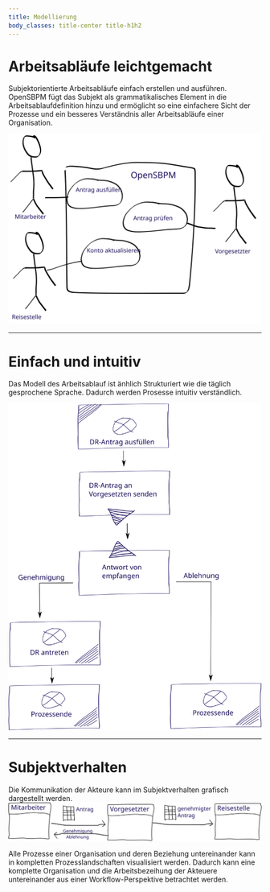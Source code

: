 ```yaml
---
title: Modellierung
body_classes: title-center title-h1h2
---
```


# Arbeitsabläufe leichtgemacht
Subjektorientierte Arbeitsabläufe einfach erstellen und ausführen. OpenSBPM fügt 
das Subjekt als grammatikalisches Element in die Arbeitsablaufdefinition hinzu 
und ermöglicht so eine einfachere Sicht der Prozesse und ein besseres Verständnis 
aller Arbeitsabläufe einer Organisation.

![Subjektworkflow](sbpm-workflow.svg?classes=caption,figure-img "Subjektorientierter Arbeitsablauf")

---

# Einfach und intuitiv
Das Modell des Arbeitsablauf ist änhlich Strukturiert wie die täglich gesprochene
Sprache. Dadurch werden Prosesse intuitiv verständlich.

![Dienstreiseantrag](travelrequest.svg?classes=caption "Beispiel Dienstreiseantrag")

---

# Subjektverhalten
Die Kommunikation der Akteure kann im Subjektverhalten grafisch dargestellt werden.
![Subjektverhalten](subject-activity.svg?classes=caption,figure-img "Subjektverhalten")

Alle Prozesse einer Organisation und deren Beziehung untereinander kann in 
kompletten Prozesslandschaften visualisiert werden. Dadurch kann eine komplette 
Organisation und die Arbeitsbezeihung der Akteuere untereinander aus einer 
Workflow-Perspektive betrachtet werden.



